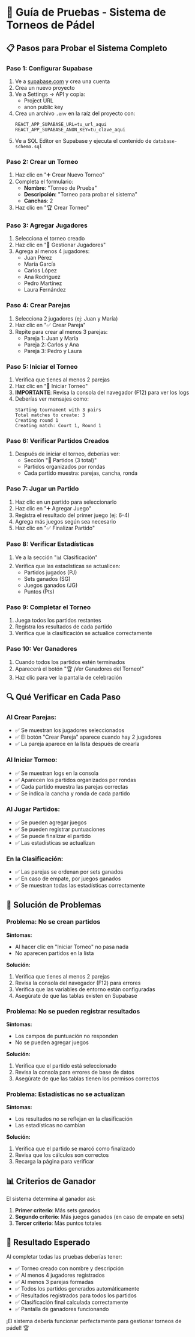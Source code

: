 # 🧪 Guía de Pruebas - Sistema de Torneos de Pádel

## 📋 **Pasos para Probar el Sistema Completo**

### **Paso 1: Configurar Supabase**

1. Ve a [supabase.com](https://supabase.com) y crea una cuenta
2. Crea un nuevo proyecto
3. Ve a Settings → API y copia:
   - Project URL
   - anon public key
4. Crea un archivo `.env` en la raíz del proyecto con:
   ```env
   REACT_APP_SUPABASE_URL=tu_url_aqui
   REACT_APP_SUPABASE_ANON_KEY=tu_clave_aqui
   ```
5. Ve a SQL Editor en Supabase y ejecuta el contenido de `database-schema.sql`

### **Paso 2: Crear un Torneo**

1. Haz clic en "➕ Crear Nuevo Torneo"
2. Completa el formulario:
   - **Nombre**: "Torneo de Prueba"
   - **Descripción**: "Torneo para probar el sistema"
   - **Canchas**: 2
3. Haz clic en "🏆 Crear Torneo"

### **Paso 3: Agregar Jugadores**

1. Selecciona el torneo creado
2. Haz clic en "👥 Gestionar Jugadores"
3. Agrega al menos 4 jugadores:
   - Juan Pérez
   - María García
   - Carlos López
   - Ana Rodríguez
   - Pedro Martínez
   - Laura Fernández

### **Paso 4: Crear Parejas**

1. Selecciona 2 jugadores (ej: Juan y María)
2. Haz clic en "✅ Crear Pareja"
3. Repite para crear al menos 3 parejas:
   - Pareja 1: Juan y María
   - Pareja 2: Carlos y Ana
   - Pareja 3: Pedro y Laura

### **Paso 5: Iniciar el Torneo**

1. Verifica que tienes al menos 2 parejas
2. Haz clic en "🚀 Iniciar Torneo"
3. **IMPORTANTE**: Revisa la consola del navegador (F12) para ver los logs
4. Deberías ver mensajes como:
   ```
   Starting tournament with 3 pairs
   Total matches to create: 3
   Creating round 1
   Creating match: Court 1, Round 1
   ```

### **Paso 6: Verificar Partidos Creados**

1. Después de iniciar el torneo, deberías ver:
   - Sección "🎾 Partidos (3 total)"
   - Partidos organizados por rondas
   - Cada partido muestra: parejas, cancha, ronda

### **Paso 7: Jugar un Partido**

1. Haz clic en un partido para seleccionarlo
2. Haz clic en "➕ Agregar Juego"
3. Registra el resultado del primer juego (ej: 6-4)
4. Agrega más juegos según sea necesario
5. Haz clic en "✅ Finalizar Partido"

### **Paso 8: Verificar Estadísticas**

1. Ve a la sección "📊 Clasificación"
2. Verifica que las estadísticas se actualicen:
   - Partidos jugados (PJ)
   - Sets ganados (SG)
   - Juegos ganados (JG)
   - Puntos (Pts)

### **Paso 9: Completar el Torneo**

1. Juega todos los partidos restantes
2. Registra los resultados de cada partido
3. Verifica que la clasificación se actualice correctamente

### **Paso 10: Ver Ganadores**

1. Cuando todos los partidos estén terminados
2. Aparecerá el botón "🏆 ¡Ver Ganadores del Torneo!"
3. Haz clic para ver la pantalla de celebración

## 🔍 **Qué Verificar en Cada Paso**

### **Al Crear Parejas:**

- ✅ Se muestran los jugadores seleccionados
- ✅ El botón "Crear Pareja" aparece cuando hay 2 jugadores
- ✅ La pareja aparece en la lista después de crearla

### **Al Iniciar Torneo:**

- ✅ Se muestran logs en la consola
- ✅ Aparecen los partidos organizados por rondas
- ✅ Cada partido muestra las parejas correctas
- ✅ Se indica la cancha y ronda de cada partido

### **Al Jugar Partidos:**

- ✅ Se pueden agregar juegos
- ✅ Se pueden registrar puntuaciones
- ✅ Se puede finalizar el partido
- ✅ Las estadísticas se actualizan

### **En la Clasificación:**

- ✅ Las parejas se ordenan por sets ganados
- ✅ En caso de empate, por juegos ganados
- ✅ Se muestran todas las estadísticas correctamente

## 🐛 **Solución de Problemas**

### **Problema: No se crean partidos**

**Síntomas:**

- Al hacer clic en "Iniciar Torneo" no pasa nada
- No aparecen partidos en la lista

**Solución:**

1. Verifica que tienes al menos 2 parejas
2. Revisa la consola del navegador (F12) para errores
3. Verifica que las variables de entorno están configuradas
4. Asegúrate de que las tablas existen en Supabase

### **Problema: No se pueden registrar resultados**

**Síntomas:**

- Los campos de puntuación no responden
- No se pueden agregar juegos

**Solución:**

1. Verifica que el partido está seleccionado
2. Revisa la consola para errores de base de datos
3. Asegúrate de que las tablas tienen los permisos correctos

### **Problema: Estadísticas no se actualizan**

**Síntomas:**

- Los resultados no se reflejan en la clasificación
- Las estadísticas no cambian

**Solución:**

1. Verifica que el partido se marcó como finalizado
2. Revisa que los cálculos son correctos
3. Recarga la página para verificar

## 📊 **Criterios de Ganador**

El sistema determina al ganador así:

1. **Primer criterio**: Más sets ganados
2. **Segundo criterio**: Más juegos ganados (en caso de empate en sets)
3. **Tercer criterio**: Más puntos totales

## 🎯 **Resultado Esperado**

Al completar todas las pruebas deberías tener:

- ✅ Torneo creado con nombre y descripción
- ✅ Al menos 4 jugadores registrados
- ✅ Al menos 3 parejas formadas
- ✅ Todos los partidos generados automáticamente
- ✅ Resultados registrados para todos los partidos
- ✅ Clasificación final calculada correctamente
- ✅ Pantalla de ganadores funcionando

¡El sistema debería funcionar perfectamente para gestionar torneos de pádel! 🏆
